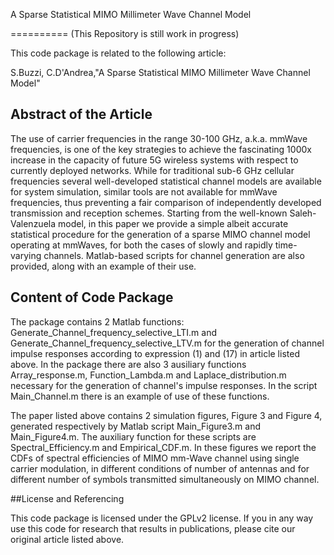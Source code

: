 A Sparse Statistical MIMO Millimeter Wave Channel Model 

==========
(This Repository is still work in progress)

This code package is related to the following article:

S.Buzzi, C.D'Andrea,"A Sparse Statistical MIMO Millimeter Wave Channel Model"


## Abstract of the Article

The use of carrier frequencies in the range 30-100 GHz, a.k.a. mmWave frequencies, is one of the key strategies to achieve the fascinating 1000x increase in the capacity of future 5G wireless systems with respect to currently deployed networks. 
While for traditional sub-6 GHz cellular frequencies several well-developed statistical channel models are available for system simulation, similar tools are not available for mmWave frequencies, thus preventing a fair comparison of independently developed transmission and reception schemes. Starting from the well-known Saleh-Valenzuela model, in this paper we provide a simple albeit accurate statistical procedure for the generation of a sparse MIMO channel model operating at mmWaves, for both the cases of slowly and rapidly time-varying channels. Matlab-based scripts for channel generation are also provided, along with an example of their use.



## Content of Code Package

The package contains 2 Matlab functions: Generate_Channel_frequency_selective_LTI.m and Generate_Channel_frequency_selective_LTV.m for the generation of channel impulse responses according to expression (1) and (17) in article listed above. In the package there are also 3 ausiliary functions Array_response.m, Function_Lambda.m and Laplace_distribution.m necessary for the generation of channel's impulse responses. In the script Main_Channel.m there is an example of use of these functions.

The paper listed above contains 2 simulation figures, Figure 3 and Figure 4, generated respectively by Matlab script Main_Figure3.m and Main_Figure4.m. The auxiliary function for these scripts are Spectral_Efficiency.m and Empirical_CDF.m.
In these figures we report the CDFs of spectral efficiencies of MIMO mm-Wave channel using single carrier modulation, in different conditions of number of antennas and for different number of symbols transmitted simultaneously on MIMO channel. 


##License and Referencing

This code package is licensed under the GPLv2 license. If you in any way use this code for research that results in publications, please cite our original article listed above.
